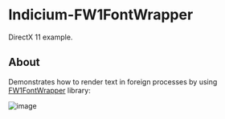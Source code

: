 # Indicium-FW1FontWrapper

DirectX 11 example.

## About

Demonstrates how to render text in foreign processes by using [FW1FontWrapper](https://github.com/gamelaster/FW1FontWrapper) library:

![image](https://lh3.googleusercontent.com/-DCgMGmAbCPg/Wu4Pa1hViaI/AAAAAAAABLQ/MO7bOgF3KDQLz24iWUjqP_-knr961sFMQCHMYCw/s0/RoadRedemption_2018-05-05_22-09-12.png)
